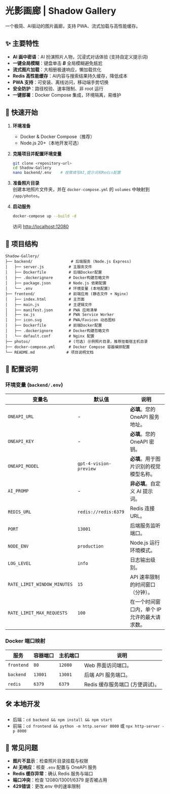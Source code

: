 # 光影画廊 | Shadow Gallery

一个极简、AI驱动的图片画廊，支持 PWA、流式加载与高性能缓存。

## ✨ 主要特性

- **AI 画中密语**：AI 扮演照片人物，沉浸式对话体验 (支持自定义提示词)
- **一键全局模糊**：键盘单击 ***B*** 全局模糊避免尴尬
- **流式图片加载**：大相册极速响应，懒加载优化
- **Redis 高性能缓存**：AI内容与搜索结果持久缓存，降低成本
- **PWA 支持**：可安装、离线访问，移动端手势切换
- **安全防护**：路径校验、速率限制、非 root 运行
- **一键部署**：Docker Compose 集成，环境隔离，易维护

## 🚀 快速开始

1. **环境准备**  
   - Docker & Docker Compose（推荐）
   - Node.js 20+（本地开发可选）

2. **克隆项目并配置环境变量**
   ```bash
   git clone <repository-url>
   cd Shadow-Gallery
   nano backend/.env    # 按需填写AI,提示词和Redis配置
   ```

3. **准备照片目录**  
   创建本地照片文件夹，并在 `docker-compose.yml` 的 `volumes` 中映射到 `/app/photos`。

4. **启动服务**
   ```bash
   docker-compose up --build -d
   ```
   访问 [http://localhost:12080](http://localhost:12080)

## 📁 项目结构

```
Shadow-Gallery/
├── backend/                 # 后端服务 (Node.js Express)
│   ├── server.js           # 主服务文件
│   ├── Dockerfile          # 后端Docker配置
│   ├── .dockerignore       # Docker构建忽略文件
│   ├── package.json        # Node.js 依赖配置
│   └── .env                # 环境变量 (本地配置)
├── frontend/               # 前端应用 (静态文件 + Nginx)
│   ├── index.html          # 主页面
│   ├── main.js             # 主逻辑文件
│   ├── manifest.json       # PWA 应用清单
│   ├── sw.js               # PWA Service Worker
│   ├── icon.svg            # PWA/Favicon 动态图标
│   ├── Dockerfile          # 前端Docker配置
│   ├── .dockerignore       # Docker构建忽略文件
│   └── default.conf        # Nginx 配置
├── photos/                 # (可选) 示例照片目录，推荐挂载宿主机目录
├── docker-compose.yml      # Docker Compose 容器编排配置
└── README.md              # 项目说明文档
```

## 🔧 配置说明

### 环境变量 (`backend/.env`)

| 变量名 | 默认值 | 说明 |
|--------|--------|------|
| `ONEAPI_URL` | - | **必填**。您的 OneAPI 服务地址。 |
| `ONEAPI_KEY` | - | **必填**。您的 OneAPI 密钥。 |
| `ONEAPI_MODEL` | `gpt-4-vision-preview` | **必填**。用于图片识别的视觉模型名称。 |
| `AI_PROMP` | - | **非必填**。自定义 AI 提示词。 |
| `REDIS_URL` | `redis://redis:6379` | Redis 连接 URL。 |
| `PORT` | `13001` | 后端服务监听端口。 |
| `NODE_ENV` | `production` | Node.js 运行环境模式。 |
| `LOG_LEVEL` | `info` | 日志输出级别。 |
| `RATE_LIMIT_WINDOW_MINUTES` | `15` | API 速率限制的时间窗口（分钟）。 |
| `RATE_LIMIT_MAX_REQUESTS` | `100` | 在一个时间窗口内，单个 IP 允许的最大请求数。 |

### Docker 端口映射

| 服务 | 容器端口 | 主机端口 | 说明 |
|------|----------|----------|------|
| `frontend` | `80` | `12080` | Web 界面访问端口。 |
| `backend` | `13001` | `13001` | 后端 API 服务端口。 |
| `redis` | `6379` | `6379` | Redis 缓存服务端口 (方便调试)。 |


## 🛠️ 本地开发

- 后端：`cd backend && npm install && npm start`
- 前端：`cd frontend && python -m http.server 8000` 或 `npx http-server -p 8000`

## 🐛 常见问题

- **图片不显示**：检查照片目录挂载与权限
- **AI 无响应**：核查 `.env` 配置与 OneAPI 服务
- **Redis 缓存异常**：确认 Redis 服务与端口
- **端口冲突**：检查 12080/13001/6379 是否被占用
- **429错误**：更改.env 中的速率限制

